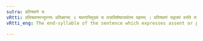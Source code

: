 ```yaml
---
sutra: प्रतिश्रवणे च
vRtti: प्रतिश्रवणमभ्युपगमः प्रतिज्ञानम् ॥ श्रवणाभिमुख्यं च तत्राविशेषात्सर्वस्य ग्रहणम् । प्रतिश्रवणं यद्वाक्यं वर्त्तते तस्य टेः प्लुतो भवति ॥
vRtti_eng: The end-syllable of the sentence which expresses assent or promise or listening to, is _pluta_.

---
```

